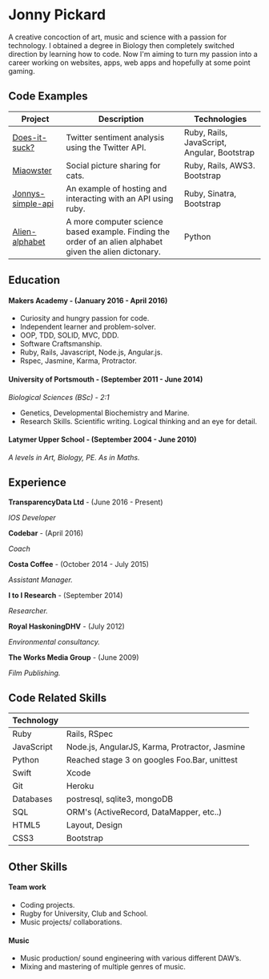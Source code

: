 # Jonny Pickard

A creative concoction of art, music and science with a passion for technology. I obtained a degree in Biology then completely switched direction by learning how to code. Now I'm aiming to turn my passion into a career working on websites, apps, web apps and hopefully at some point gaming. 

## Code Examples

| Project | Description | Technologies |
|---------|-------------|--------------|
| [Does-it-suck?](https://github.com/JonnyPickard/crowdsource-due-diligence) | Twitter sentiment analysis using the Twitter API. | Ruby, Rails, JavaScript, Angular, Bootstrap |
| [Miaowster](https://github.com/JonnyPickard/miaowster) | Social picture sharing for cats. | Ruby, Rails, AWS3. Bootstrap |
| [Jonnys-simple-api](https://github.com/JonnyPickard/simple-api) | An example of hosting and interacting with an API using ruby. | Ruby, Sinatra, Bootstrap |
| [Alien-alphabet](https://github.com/JonnyPickard/alien-alphabet) | A more computer science based example. Finding the order of an alien alphabet given the alien dictonary. | Python |

## Education

#### Makers Academy -           (January 2016 - April 2016)

- Curiosity and hungry passion for code.
- Independent learner and problem-solver.
- OOP, TDD, SOLID, MVC, DDD.
- Software Craftsmanship.
- Ruby, Rails, Javascript, Node.js, Angular.js.
- Rspec, Jasmine, Karma, Protractor.

#### University of Portsmouth - (September 2011 - June 2014)

*Biological Sciences (BSc) - 2:1*
- Genetics, Developmental Biochemistry and Marine.
- Research Skills. Scientific writing. Logical thinking and an eye for detail.

#### Latymer Upper School -     (September 2004 - June 2010)

*A levels in Art, Biology, PE. As in Maths.*

## Experience

**TransparencyData Ltd** - (June 2016 - Present)

*IOS Developer*

**Codebar** - (April 2016)

*Coach*

**Costa Coffee** - (October 2014 - July 2015)

*Assistant Manager.*

**I to I Research** - (September 2014)

*Researcher.*

**Royal HaskoningDHV** - (July 2012)

*Environmental consultancy.*

**The Works Media Group** - (June 2009)

*Film Publishing.*

## Code Related Skills

| Technology |  |
|------------|----------|
| Ruby | Rails, RSpec |
| JavaScript | Node.js, AngularJS, Karma, Protractor, Jasmine |
| Python | Reached stage 3 on googles Foo.Bar, unittest |
| Swift | Xcode |
| Git | Heroku |
| Databases | postresql, sqlite3, mongoDB |
| SQL | ORM's (ActiveRecord, DataMapper, etc..) |
| HTML5 | Layout, Design |
| CSS3  | Bootstrap |

## Other Skills

#### Team work

- Coding projects.
- Rugby for University, Club and School.
- Music projects/ collaborations.

#### Music

- Music production/ sound engineering with various different DAW’s.
- Mixing and mastering of multiple genres of music.
